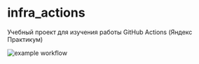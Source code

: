# infra_actions
Учебный проект для изучения работы GitHub Actions (Яндекс Практикум)

![example workflow](https://github.com/ANKHURET/infra_actions/actions/workflows/main.yml/badge.svg)
